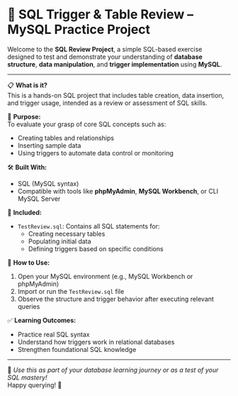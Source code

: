 # 🧠 SQL Trigger & Table Review – MySQL Practice Project

Welcome to the **SQL Review Project**, a simple SQL-based exercise designed to test and demonstrate your understanding of **database structure**, **data manipulation**, and **trigger implementation** using **MySQL**.

---

📋 **What is it?**  
This is a hands-on SQL project that includes table creation, data insertion, and trigger usage, intended as a review or assessment of SQL skills.

🎯 **Purpose:**  
To evaluate your grasp of core SQL concepts such as:
- Creating tables and relationships  
- Inserting sample data  
- Using triggers to automate data control or monitoring

🛠️ **Built With:**  
- SQL (MySQL syntax)  
- Compatible with tools like **phpMyAdmin**, **MySQL Workbench**, or CLI MySQL Server

📂 **Included:**  
- `TestReview.sql`: Contains all SQL statements for:
  - Creating necessary tables  
  - Populating initial data  
  - Defining triggers based on specific conditions

🧪 **How to Use:**  
1. Open your MySQL environment (e.g., MySQL Workbench or phpMyAdmin)  
2. Import or run the `TestReview.sql` file  
3. Observe the structure and trigger behavior after executing relevant queries  

✅ **Learning Outcomes:**  
- Practice real SQL syntax  
- Understand how triggers work in relational databases  
- Strengthen foundational SQL knowledge  

---

📘 *Use this as part of your database learning journey or as a test of your SQL mastery!*  
Happy querying! 🧩
